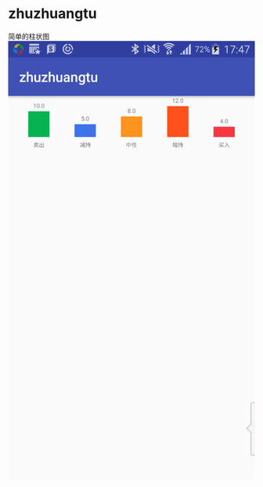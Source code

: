 # zhuzhuangtu
简单的柱状图
![]( https://github.com/BearMuonten/zhuzhuangtu/blob/master/app/src/main/res/drawable/bm_privew.png)
